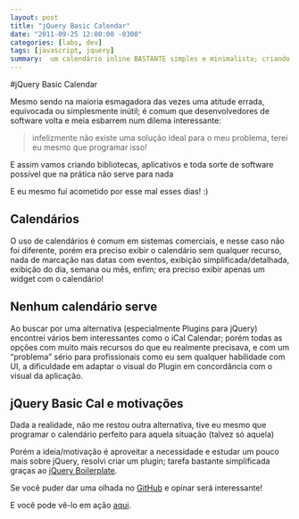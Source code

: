 ```yaml
---
layout: post 
title: "jQuery Basic Calendar"
date: "2011-09-25 12:00:00 -0300"
categories: [labs, dev]
tags: [javascript, jquery]
summary:  um calendário inline BASTANTE simples e minimalista; criando para fins de estudos com ajuda do jQuery Boilerplate.
---
```


#jQuery Basic Calendar

Mesmo sendo na maioria esmagadora das vezes uma atitude errada, equivocada ou simplesmente inútil; é comum que desenvolvedores de software volta e meia esbarrem num dilema interessante:

> infelizmente não existe uma solução ideal para o meu problema, terei eu mesmo que programar isso!

E assim vamos criando bibliotecas, aplicativos e toda sorte de software possível que na prática não serve para nada 

E eu mesmo fui acometido por esse mal esses dias! :)

## Calendários

O uso de calendários é comum em sistemas comerciais, e nesse caso não foi diferente, porém era preciso exibir o calendário sem qualquer recurso, nada de marcação nas datas com eventos, exibição simplificada/detalhada, exibição do dia, semana ou mês, enfim; era preciso exibir apenas  um widget com o calendário!

## Nenhum calendário serve

Ao buscar por uma alternativa (especialmente Plugins para jQuery)  encontrei vários bem interessantes como o iCal Calendar; porém todas as opções com muito mais recursos do que eu realmente precisava, e com um “problema” sério para profissionais como eu sem qualquer habilidade com UI, a dificuldade em adaptar o visual do Plugin em concordância com o visual da aplicação.

## jQuery Basic Cal e motivações

Dada a realidade, não me restou outra alternativa, tive eu mesmo que programar o calendário perfeito para aquela situação (talvez só aquela) 

Porém a ideia/motivação é aproveitar a necessidade e estudar um pouco mais sobre jQuery, resolvi criar um plugin; tarefa bastante simplificada graças ao [jQuery Boilerplate](http://jqueryboilerplate.com/).

Se você puder dar uma olhada no [GitHub](https://github.com/rodrigobraga/jQuery-Basic-Calendar) e opinar será interessante!

E você pode vê-lo em ação [aqui](/labs/jquery-basic-calendar).
